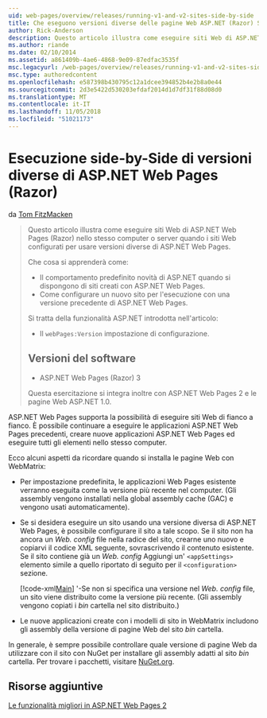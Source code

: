 ```yaml
---
uid: web-pages/overview/releases/running-v1-and-v2-sites-side-by-side
title: Che eseguono versioni diverse delle pagine Web ASP.NET (Razor) Side-by-Side | Microsoft Docs
author: Rick-Anderson
description: Questo articolo illustra come eseguire siti Web di ASP.NET Web Pages (Razor) nello stesso computer o server quando i siti Web configurati per l'uso di diverse versioni...
ms.author: riande
ms.date: 02/10/2014
ms.assetid: a861409b-4ae6-4868-9e09-87edfac3535f
msc.legacyurl: /web-pages/overview/releases/running-v1-and-v2-sites-side-by-side
msc.type: authoredcontent
ms.openlocfilehash: e587398b430795c12a1dcee394852b4e2b8a0e44
ms.sourcegitcommit: 2d3e5422d530203efdaf2014d1d7df31f88d08d0
ms.translationtype: MT
ms.contentlocale: it-IT
ms.lasthandoff: 11/05/2018
ms.locfileid: "51021173"
---
```

<a name="running-different-versions-of-aspnet-web-pages-razor-side-by-side"></a>Esecuzione side-by-Side di versioni diverse di ASP.NET Web Pages (Razor)
====================
da [Tom FitzMacken](https://github.com/tfitzmac)

> Questo articolo illustra come eseguire siti Web di ASP.NET Web Pages (Razor) nello stesso computer o server quando i siti Web configurati per usare versioni diverse di ASP.NET Web Pages.
> 
> Che cosa si apprenderà come:
> 
> - Il comportamento predefinito novità di ASP.NET quando si dispongono di siti creati con ASP.NET Web Pages.
> - Come configurare un nuovo sito per l'esecuzione con una versione precedente di ASP.NET Web Pages.
>   
> 
> Si tratta della funzionalità ASP.NET introdotta nell'articolo:
> 
> - Il `webPages:Version` impostazione di configurazione.
>   
> 
> ## <a name="software-versions"></a>Versioni del software
> 
> 
> - ASP.NET Web Pages (Razor) 3
>   
> 
> Questa esercitazione si integra inoltre con ASP.NET Web Pages 2 e le pagine Web ASP.NET 1.0.


ASP.NET Web Pages supporta la possibilità di eseguire siti Web di fianco a fianco. È possibile continuare a eseguire le applicazioni ASP.NET Web Pages precedenti, creare nuove applicazioni ASP.NET Web Pages ed eseguire tutti gli elementi nello stesso computer.

Ecco alcuni aspetti da ricordare quando si installa le pagine Web con WebMatrix:

- Per impostazione predefinita, le applicazioni Web Pages esistente verranno eseguita come la versione più recente nel computer. (Gli assembly vengono installati nella global assembly cache (GAC) e vengono usati automaticamente).
- Se si desidera eseguire un sito usando una versione diversa di ASP.NET Web Pages, è possibile configurare il sito a tale scopo. Se il sito non ha ancora un *Web. config* file nella radice del sito, crearne uno nuovo e copiarvi il codice XML seguente, sovrascrivendo il contenuto esistente. Se il sito contiene già un *Web. config* Aggiungi un' `<appSettings>` elemento simile a quello riportato di seguito per il `<configuration>` sezione.

    [!code-xml[Main](running-v1-and-v2-sites-side-by-side/samples/sample1.xml)]
  '-Se non si specifica una versione nel *Web. config* file, un sito viene distribuito come la versione più recente. (Gli assembly vengono copiati i *bin* cartella nel sito distribuito.)
- Le nuove applicazioni create con i modelli di sito in WebMatrix includono gli assembly della versione di pagine Web del sito *bin* cartella.

In generale, è sempre possibile controllare quale versione di pagine Web da utilizzare con il sito con NuGet per installare gli assembly adatti al sito *bin* cartella. Per trovare i pacchetti, visitare [NuGet.org](http://NuGet.org).

## <a name="additional-resources"></a>Risorse aggiuntive

[Le funzionalità migliori in ASP.NET Web Pages 2](top-features-in-web-pages-2.md)
